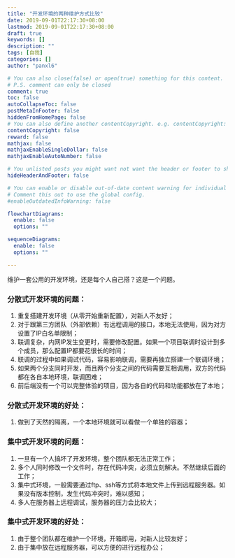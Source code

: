 ```yaml
---
title: "开发环境的两种维护方式比较"
date: 2019-09-01T22:17:30+08:00
lastmod: 2019-09-01T22:17:30+08:00
draft: true
keywords: []
description: ""
tags: [自我]
categories: []
author: "panxl6"

# You can also close(false) or open(true) something for this content.
# P.S. comment can only be closed
comment: true
toc: false
autoCollapseToc: false
postMetaInFooter: false
hiddenFromHomePage: false
# You can also define another contentCopyright. e.g. contentCopyright: "This is another copyright."
contentCopyright: false
reward: false
mathjax: false
mathjaxEnableSingleDollar: false
mathjaxEnableAutoNumber: false

# You unlisted posts you might want not want the header or footer to show
hideHeaderAndFooter: false

# You can enable or disable out-of-date content warning for individual post.
# Comment this out to use the global config.
#enableOutdatedInfoWarning: false

flowchartDiagrams:
  enable: false
  options: ""

sequenceDiagrams: 
  enable: false
  options: ""

---
```

维护一套公用的开发环境，还是每个人自己搭？这是一个问题。
<!--more-->

### 分散式开发环境的问题：
1. 重复搭建开发环境（从零开始重新配置），对新人不友好；
2. 对于跟第三方团队（外部依赖）有远程调用的接口，本地无法使用，因为对方设置了IP白名单限制；
3. 联调复杂，内网IP发生变更时，需要修改配置。如果一个项目联调时设计到多个成员，那么配置IP都要花很长的时间；
4. 联调的过程中如果调试代码，容易影响联调，需要再独立搭建一个联调环境；
5. 如果两个分支同时开发，而且两个分支之间的代码需要互相调用，双方的代码都在各自本地环境，联调困难；
6. 前后端没有一个可以完整体验的项目，因为各自的代码和功能都放在了本地；

### 分散式开发环境的好处：
1. 做到了天然的隔离，一个本地环境就可以看做一个单独的容器；

### 集中式开发环境的问题：
1. 一旦有一个人搞坏了开发环境，整个团队都无法正常工作；
2. 多个人同时修改一个文件时，存在代码冲突，必须立刻解决。不然继续后面的工作；
3. 集中式环境，一般需要通过ftp、ssh等方式将本地文件上传到远程服务器。如果没有版本控制，发生代码冲突时，难以感知；
4. 多人在服务器上远程调试，服务器的压力会比较大；


### 集中式开发环境的好处：
1. 由于整个团队都在维护一个环境，开箱即用，对新人比较友好；
2. 由于集中放在远程服务器，可以方便的进行远程办公；